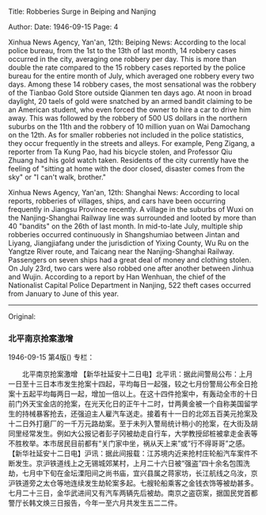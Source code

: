 Title: Robberies Surge in Beiping and Nanjing

Author: 
Date: 1946-09-15
Page: 4

Xinhua News Agency, Yan'an, 12th: Beiping News: According to the local police bureau, from the 1st to the 13th of last month, 14 robbery cases occurred in the city, averaging one robbery per day. This is more than double the rate compared to the 15 robbery cases reported by the police bureau for the entire month of July, which averaged one robbery every two days. Among these 14 robbery cases, the most sensational was the robbery of the Tianbao Gold Store outside Qianmen ten days ago. At noon in broad daylight, 20 taels of gold were snatched by an armed bandit claiming to be an American student, who even forced the owner to hire a car to drive him away. This was followed by the robbery of 500 US dollars in the northern suburbs on the 11th and the robbery of 10 million yuan on Wai Damochang on the 12th. As for smaller robberies not included in the police statistics, they occur frequently in the streets and alleys. For example, Peng Zigang, a reporter from Ta Kung Pao, had his bicycle stolen, and Professor Qiu Zhuang had his gold watch taken. Residents of the city currently have the feeling of "sitting at home with the door closed, disaster comes from the sky" or "I can't walk, brother."

Xinhua News Agency, Yan'an, 12th: Shanghai News: According to local reports, robberies of villages, ships, and cars have been occurring frequently in Jiangsu Province recently. A village in the suburbs of Wuxi on the Nanjing-Shanghai Railway line was surrounded and looted by more than 40 "bandits" on the 26th of last month. In mid-to-late July, multiple ship robberies occurred continuously in Shangshumiao between Jintan and Liyang, Jiangjiafang under the jurisdiction of Yixing County, Wu Ru on the Yangtze River route, and Taicang near the Nanjing-Shanghai Railway. Passengers on seven ships had a great deal of money and clothing stolen. On July 23rd, two cars were also robbed one after another between Jinhua and Wujin. According to a report by Han Wenhuan, the chief of the Nationalist Capital Police Department in Nanjing, 522 theft cases occurred from January to June of this year.



<hr /> 

Original: 


### 北平南京抢案激增

1946-09-15
第4版()
专栏：

　　北平南京抢案激增
    【新华社延安十二日电】北平讯：据此间警局公布：上月一日至十三日本市发生抢案十四起，平均每日一起强，较之七月份警局公布全日抢案十五起平均每两日一起，增加一倍以上。在这十四件抢案中，有轰动全市的十日前门外天宝金店的抢案，在光天化日的正午十二时，廿两黄金被一个自称美国留学生的持械暴客抢去，还强迫主人雇汽车送走。接着有十一日的北郊五百美元抢案及十二日外打磨厂的一千万元路劫案。至于未列入警局统计稍小的抢案，在大街及胡同里经常发生。例如大公报记者彭子冈被劫走自行车，大学教授邱桩被拿走金表等不胜枚举。本市居民目前都有“关门家中坐，祸从天上来”或“行不得哥哥”之感。
    【新华社延安十二日电】沪讯：据此间报载：江苏境内近来抢村庄轮船汽车案件不断发生。京沪铁道线上之无锡城郊某村，上月二十六日被“强盗”四十余名包围洗劫，七月中下旬在金坛溧阳间之尚书庙，宜兴县属之蒋家坊，长江航线之乌汝，京沪铁道旁之太仓等地连续发生劫轮案多起。七艘轮船乘客之金钱衣饰等被劫甚多。七月二十三日，金华武进间又有汽车两辆先后被劫。南京之盗窃案，据国民党首都警厅长韩文焕三日报告，今年一至六月共发生五二二件。
